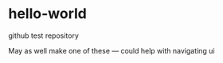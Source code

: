 # hello-world
github test repository

May as well make one of these — could help with navigating ui

